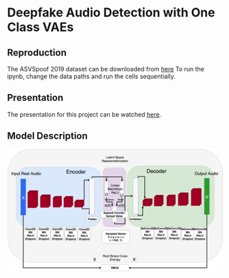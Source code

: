 # Deepfake Audio Detection with One Class VAEs 

## Reproduction
The ASVSpoof 2019 dataset can be downloaded from [here](https://www.asvspoof.org/index2019.html)
To run the ipynb, change the data paths and run the cells sequentially.

## Presentation
The presentation for this project can be watched [here](https://www.youtube.com/watch?v=m44fEsZHE5w&list=PLp-0K3kfddPw0hVKPZa5JJL9fqLn_mUjO&index=24).

## Model Description
<img src = "model.png?raw=true">
